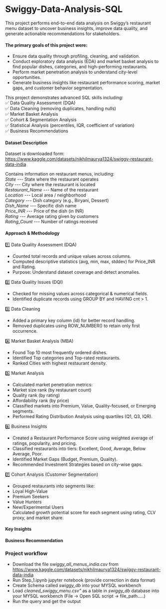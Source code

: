# Swiggy-Data-Analysis-SQL

This project performs end-to-end data analysis on Swiggy’s restaurant menu dataset to uncover business insights, improve data quality, and generate actionable recommendations for stakeholders.

#### The primary goals of this project were:

- Ensure data quality through profiling, cleaning, and validation.
- Conduct exploratory data analysis (EDA) and market basket analysis to find popular dishes, categories, and high-performing restaurants.
- Perform market penetration analysis to understand city-level opportunities.
- Generate business insights like restaurant performance scoring, market gaps, and customer behavior segmentation.

This project demonstrates advanced SQL skills including:  
✅ Data Quality Assessment (DQA)  
✅ Data Cleaning (removing duplicates, handling nulls)  
✅ Market Basket Analysis  
✅ Cohort & Segmentation Analysis  
✅ Statistical Analysis (percentiles, IQR, coefficient of variation)  
✅ Business Recommendations  

#### Dataset Description
Dataset is downloaded form:    https://www.kaggle.com/datasets/nikhilmaurya1324/swiggy-restaurant-data-india 

Contains information on restaurant menus, including:  
*State*	  ---            State where the restaurant operates   
*City*	  ---            City where the restaurant is located  
*Restaurant_Name*	 ---   Name of the restaurant  
*Location*	  ---        Local area / neighborhood  
*Category*	  ---        Dish category (e.g., Biryani, Dessert)  
*Dish_Name*	  ---        Specific dish name  
*Price_INR*	  ---        Price of the dish (in INR)  
*Rating*	    ---        Average rating given by customers  
*Rating_Count* ---	      Number of ratings received  

#### Approach & Methodology
1️⃣ Data Quality Assessment (DQA)  
- Counted total records and unique values across columns.  
- Computed descriptive statistics (avg, min, max, stddev) for Price_INR and Rating.  
- Purpose: Understand dataset coverage and detect anomalies.  

2️⃣ Data Quality Issues (DQI)  
- Checked for missing values across categorical & numerical fields.
- Identified duplicate records using GROUP BY and HAVING cnt > 1.  

3️⃣ Data Cleaning  
- Added a primary key column (id) for better record handling.
- Removed duplicates using ROW_NUMBER() to retain only first occurrence.  

4️⃣ Market Basket Analysis (MBA)  
- Found Top 10 most frequently ordered dishes.
- Identified Top categories and Top-rated restaurants.
- Ranked Cities with highest restaurant density.  

5️⃣ Market Analysis  
- Calculated market penetration metrics:
- Market size rank (by restaurant count)
- Quality rank (by rating)
- Affordability rank (by price)
- Classified markets into Premium, Value, Quality-focused, or Emerging segments.
- Performed Rating Distribution Analysis using quartiles (Q1, Q3, IQR).  

6️⃣ Business Insights  
- Created a Restaurant Performance Score using weighted average of ratings, popularity, and pricing.
- Classified restaurants into tiers: Excellent, Good, Average, Below Average, Poor.
- Identified Market Gaps (Budget, Premium, Quality).
- Recommended Investment Strategies based on city-wise gaps.  

7️⃣ Cohort Analysis (Customer Segmentation)  
- Grouped restaurants into segments like:  
- Loyal High-Value
- Premium Seekers
- Value Hunters
- New/Experimental Users  
Calculated growth potential score for each segment using rating, CLV proxy, and market share.

#### Key Insights  





#### Business Recommendation










      
### Project workflow  
- Download the file   *swiggy_all_menus_india.csv*   from   https://www.kaggle.com/datasets/nikhilmaurya1324/swiggy-restaurant-data-india
- Run Step_1.ipynb jupyter notebook (provide correction in data format)
- Create Schema called  *swiggy_db* into your MYSQL workbench
- Load *cleaned_swiggy_menu.csv"*  as a table in *swiggy_db*  database into your MYSQL workbench (File -> Open SQL script -> file_path.....)
- Run the query and get the output

